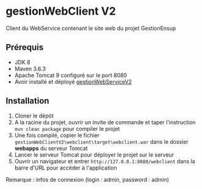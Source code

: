 # gestionWebClient V2

Client du WebService contenant le site web du projet GestionEnsup

## Prérequis

- JDK 8
- Maven 3.6.3
- Apache Tomcat 9 configuré sur le port 8080
- Avoir installé et déployé [gestionWebServiceV2](https://github.com/CedricNozerand/GestionEnsupWebService/tree/main/gestionWebServiceV2)

## Installation

1. Cloner le dépôt
2. A la racine du projet, ouvrir un invite de commande et taper l'instruction `mvn clean package` pour compiler le projet
3. Une fois compilé, copier le fichier `gestionWebClientV2\webclient\target\webclient.war` dans le dossier **webapps** du serveur Tomcat
4. Lancer le serveur Tomcat pour déployer le projet sur le serveur
5. Ouvrir un navigateur et entrer `http://127.0.0.1:8080/webclient` dans la barre d'URL pour accéder à l'application

Remarque : infos de connexion  (login : admin, password : admin)
